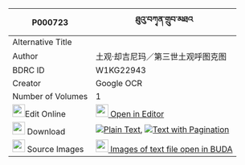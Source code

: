 |P000723|ཐུའུ་བཀྭན་གྲུབ་མཐའ 
| --- | --- 
|Alternative Title |
|Author| 土观·却吉尼玛／第三世土观呼图克图
|BDRC ID | W1KG22943
|Creator | Google OCR
|Number of Volumes| 1
|<img width="25" src="https://img.icons8.com/color/25/000000/edit-property.png">Edit Online| [<img width="25" src="https://avatars.githubusercontent.com/u/45091458?s=200&v=4"> Open in Editor](http://editor.openpecha.org/P000723)
|<img width="25" src="https://img.icons8.com/fluent/48/000000/download-2.png"/>  Download | [![](https://img.icons8.com/color/20/000000/txt.png)Plain Text](https://github.com/Openpecha/P000723/releases/download/v1/tu'u_ken_drubta_plain_P000723.zip), [![](https://img.icons8.com/color/20/000000/txt.png)Text with Pagination](https://github.com/Openpecha/P000723/releases/download/v1/tu'u_ken_drubta_pages_P000723.zip)
|<img width="25" src="https://img.icons8.com/plasticine/100/000000/pictures-folder.png"/>  Source Images | [<img width="25" src="https://library.bdrc.io/icons/BUDA-small.svg"> Images of text file open in BUDA](https://library.bdrc.io/show/bdr:W1KG22943)